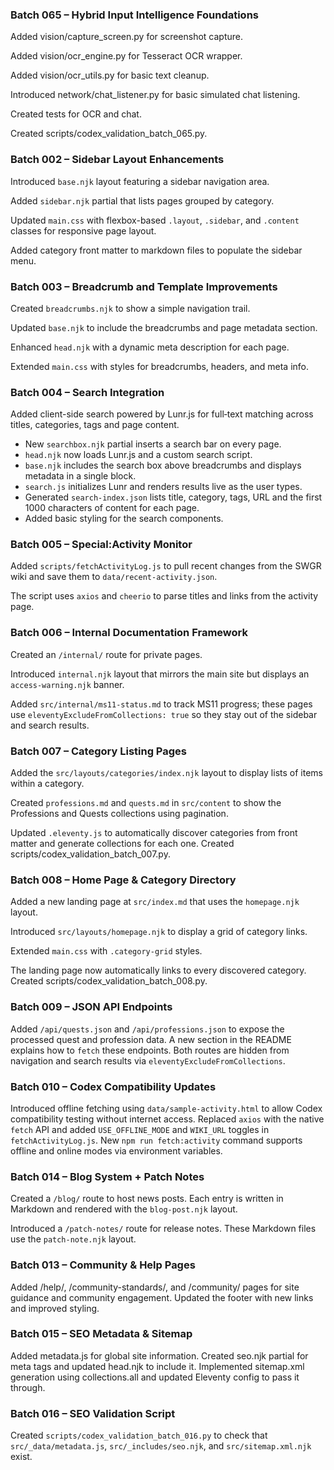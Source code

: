 ### Batch 065 – Hybrid Input Intelligence Foundations

Added vision/capture_screen.py for screenshot capture.

Added vision/ocr_engine.py for Tesseract OCR wrapper.

Added vision/ocr_utils.py for basic text cleanup.

Introduced network/chat_listener.py for basic simulated chat listening.

Created tests for OCR and chat.

Created scripts/codex_validation_batch_065.py.

### Batch 002 – Sidebar Layout Enhancements

Introduced `base.njk` layout featuring a sidebar navigation area.

Added `sidebar.njk` partial that lists pages grouped by category.

Updated `main.css` with flexbox-based `.layout`, `.sidebar`, and `.content` classes for responsive page layout.

Added category front matter to markdown files to populate the sidebar menu.

### Batch 003 – Breadcrumb and Template Improvements

Created `breadcrumbs.njk` to show a simple navigation trail.

Updated `base.njk` to include the breadcrumbs and page metadata section.

Enhanced `head.njk` with a dynamic meta description for each page.

Extended `main.css` with styles for breadcrumbs, headers, and meta info.

### Batch 004 – Search Integration

Added client-side search powered by Lunr.js for full‑text matching across titles, categories, tags and page content.

- New `searchbox.njk` partial inserts a search bar on every page.
- `head.njk` now loads Lunr.js and a custom search script.
- `base.njk` includes the search box above breadcrumbs and displays metadata in a single block.
- `search.js` initializes Lunr and renders results live as the user types.
- Generated `search-index.json` lists title, category, tags, URL and the first 1000 characters of content for each page.
- Added basic styling for the search components.

### Batch 005 – Special:Activity Monitor

Added `scripts/fetchActivityLog.js` to pull recent changes from the SWGR wiki and save them to `data/recent-activity.json`.

The script uses `axios` and `cheerio` to parse titles and links from the activity page.

### Batch 006 – Internal Documentation Framework

Created an `/internal/` route for private pages.

Introduced `internal.njk` layout that mirrors the main site but displays an `access-warning.njk` banner.

Added `src/internal/ms11-status.md` to track MS11 progress; these pages use `eleventyExcludeFromCollections: true` so they stay out of the sidebar and search results.

### Batch 007 – Category Listing Pages

Added the `src/layouts/categories/index.njk` layout to display lists of items within a category.

Created `professions.md` and `quests.md` in `src/content` to show the Professions and Quests collections using pagination.

Updated `.eleventy.js` to automatically discover categories from front matter and generate collections for each one.
Created scripts/codex_validation_batch_007.py.

### Batch 008 – Home Page & Category Directory

Added a new landing page at `src/index.md` that uses the `homepage.njk` layout.

Introduced `src/layouts/homepage.njk` to display a grid of category links.

Extended `main.css` with `.category-grid` styles.

The landing page now automatically links to every discovered category.
Created scripts/codex_validation_batch_008.py.

### Batch 009 – JSON API Endpoints

Added `/api/quests.json` and `/api/professions.json` to expose the processed quest and profession data. A new section in the README explains how to `fetch` these endpoints. Both routes are hidden from navigation and search results via `eleventyExcludeFromCollections`.

### Batch 010 – Codex Compatibility Updates

Introduced offline fetching using `data/sample-activity.html` to allow Codex compatibility testing without internet access.
Replaced `axios` with the native `fetch` API and added `USE_OFFLINE_MODE` and `WIKI_URL` toggles in `fetchActivityLog.js`.
New `npm run fetch:activity` command supports offline and online modes via environment variables.

### Batch 014 – Blog System + Patch Notes

Created a `/blog/` route to host news posts. Each entry is written in Markdown and rendered with the `blog-post.njk` layout.

Introduced a `/patch-notes/` route for release notes. These Markdown files use the `patch-note.njk` layout.

### Batch 013 – Community & Help Pages

Added /help/, /community-standards/, and /community/ pages for site guidance and community engagement. Updated the footer with new links and improved styling.

### Batch 015 – SEO Metadata & Sitemap

Added metadata.js for global site information.
Created seo.njk partial for meta tags and updated head.njk to include it.
Implemented sitemap.xml generation using collections.all and updated Eleventy config to pass it through.

### Batch 016 – SEO Validation Script

Created `scripts/codex_validation_batch_016.py` to check that `src/_data/metadata.js`, `src/_includes/seo.njk`, and `src/sitemap.xml.njk` exist.


